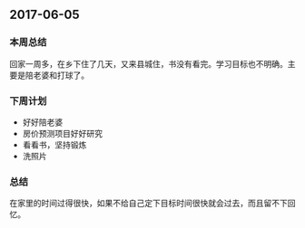 ## 2017-06-05 ##

### 本周总结 ###
回家一周多，在乡下住了几天，又来县城住，书没有看完。学习目标也不明确。主要是陪老婆和打球了。

### 下周计划 ###
+ 好好陪老婆
+ 房价预测项目好好研究
+ 看看书，坚持锻炼
+ 洗照片

### 总结 ###
在家里的时间过得很快，如果不给自己定下目标时间很快就会过去，而且留不下回忆。
